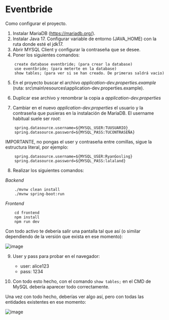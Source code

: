 # Eventbride

Como configurar el proyecto.

1. Instalar MariaDB (https://mariadb.org/).
2. Instalar Java 17. Configurar variable de entorno (JAVA_HOME) con la ruta donde esté el jdk17.
3. Abrir MYSQL Client y configurar la contraseña que se desee.
4. Poner los siguientes comandos:
```
    create database eventbride; (para crear la database)
    use eventbride; (para meterte en la database)
    show tables; (para ver si se han creado. De primeras saldrá vacio)
```

5. En el proyecto buscar el archivo *application-dev.properties.example* (ruta: src\main\resources\application-dev.properties.example).

6. Duplicar ese archivo y renombrar la copia a *application-dev.properties*

7. Cambiar en el nuevo *application-dev.properties* el usuario y la contraseña que pusieras en la instalación de MariaDB. El username habitual suele ser *root*:
```
    spring.datasource.username=${MYSQL_USER:TUUSUARIO}
    spring.datasource.password=${MYSQL_PASS:TUCONTRASEÑA}
```
IMPORTANTE, no pongas el user y contraseña entre comillas, sigue la estructura literal, por ejemplo:
```
    spring.datasource.username=${MYSQL_USER:RyanGosling}
    spring.datasource.password=${MYSQL_PASS:lalaland}
```

8. Realizar los siguientes comandos:

*Backend*
```
    ./mvnw clean install
    ./mvnw spring-boot:run
```
*Frontend*
```
    cd frontend
    npm install
    npm run dev
```
Con todo activo te debería salir una pantalla tal que así (o similar dependiendo de la versión que exista en ese momento):

![image](https://github.com/user-attachments/assets/24b833aa-99ee-4176-a1f0-557f567a8c50)

9. User y pass para probar en el navegador:
    - user: alice123
    - pass: 1234

10. Con todo esto hecho, con el comando ```show tables;``` en el CMD de MySQL debería aparecer todo correctamente.

Una vez con todo hecho, deberías ver algo así, pero con todas las entidades existentes en ese momento:

![image](https://github.com/user-attachments/assets/b9c11486-8b60-4856-b040-c45649d071f0)

